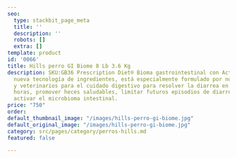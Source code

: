 ```yaml
---
seo:
  type: stackbit_page_meta
  title: ''
  description: ''
  robots: []
  extra: []
template: product
id: '0066'
title: Hills perro GI Biome 8 Lb 3.6 Kg
description: SKU:GB36 Prescription Diet® Bioma gastrointestinal con ActivBiome + una
  nueva tecnología de ingredientes, está especialmente formulado por nutricionistas
  y veterinarios para el cuidado digestivo para resolver la diarrea en tan solo 24
  horas, promover heces saludables, limitar futuros episodios de diarrea, nutrir y
  activar el microbioma intestinal.
price: "750"
order: 
default_thumbnail_image: "/images/hills-perro-gi-biome.jpg"
default_original_image: "/images/hills-perro-gi-biome.jpg"
category: src/pages/category/perros-hills.md
featured: false

---
```

